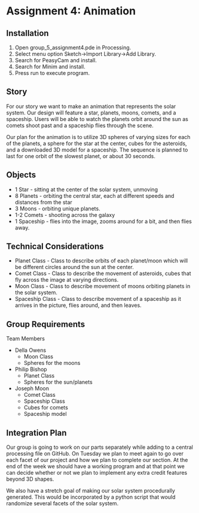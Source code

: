 Assignment 4: Animation
=========================

## Installation
1. Open group_5_assignment4.pde in Processing. 
2. Select menu option Sketch->Import Library->Add Library. 
3. Search for PeasyCam and install.
4. Search for Minim and install.
5. Press run to execute program.

## Story
For our story we want to make an animation that represents the solar system. Our design will feature a star, planets, moons, comets, and a spaceship. Users will be able to watch the planets orbit around the sun as comets shoot past and a spaceship flies through the scene.

Our plan for the animation is to utilize 3D spheres of varying sizes for each of the planets, a sphere for the star at the center, cubes for the asteroids, and a downloaded 3D model for a spaceship. The sequence is planned to last for one orbit of the slowest planet, or about 30 seconds.

## Objects
* 1 Star - sitting at the center of the solar system, unmoving
* 8 Planets - orbiting the central star, each at different speeds and distances from the star
* 3 Moons - orbiting unique planets.
* 1-2 Comets - shooting across the galaxy
* 1 Spaceship - flies into the image, zooms around for a bit, and then flies away.

## Technical Considerations
* Planet Class - Class to describe orbits of each planet/moon which will be different circles around the sun at the center.
* Comet Class - Class to describe the movement of asteroids, cubes that fly across the image at varying directions. 
* Moon Class - Class to describe movement of moons orbiting planets in the solar system.
* Spaceship Class - Class to describe movement of a spaceship as it arrives in the picture, flies around, and then leaves.

## Group Requirements
Team Members
* Della Owens
    * Moon Class
    * Spheres for the moons
* Philip Bishop
    * Planet Class
    * Spheres for the sun/planets
* Joseph Moon
    * Comet Class
    * Spaceship Class
    * Cubes for comets
    * Spaceship model

## Integration Plan
Our group is going to work on our parts separately while adding to a central processing file on GitHub. On Tuesday we plan to meet again to go over each facet of our project and how we plan to complete our section. At the end of the week we should have a working program and at that point we can decide whether or not we plan to implement any extra credit features beyond 3D shapes. 

We also have a stretch goal of making our solar system procedurally generated. This would be incorporated by a python script that would randomize several facets of the solar system.
